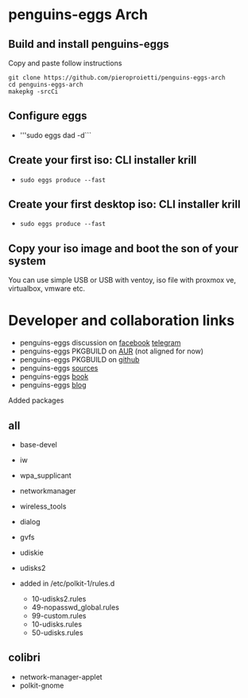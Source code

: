 # penguins-eggs Arch

## Build and install penguins-eggs

Copy and paste follow instructions
```
git clone https://github.com/pieroproietti/penguins-eggs-arch
cd penguins-eggs-arch
makepkg -srcCi
```

## Configure eggs
* '''sudo eggs dad -d```

## Create your first iso: CLI installer krill
* ```sudo eggs produce --fast```

## Create your first desktop iso: CLI installer krill
* ```sudo eggs produce --fast```

## Copy your iso image and boot the son of your system
You can use simple USB or USB with ventoy, iso file with proxmox ve, virtualbox, vmware etc.


# Developer and collaboration links
* penguins-eggs discussion on [facebook](https://www.facebook.com/groups/128861437762355) [telegram](https://web.telegram.org/z/#-1447280458)
* penguins-eggs PKGBUILD on [AUR](https://aur.archlinux.org/packages/eggs) (not aligned for now)
* penguins-eggs PKGBUILD on [github](https://github.com/pieroproietti/penguins-eggs-arch)
* penguins-eggs [sources](https://github.com/pieroproietti/penguins-eggs)
* penguins-eggs [book](https://penguins-eggs.net/book/)
* penguins-eggs [blog](https://penguins-eggs.net)


Added packages

## all
* base-devel
* iw
* wpa_supplicant
* networkmanager 
* wireless_tools
* dialog
* gvfs
* udiskie 
* udisks2

* added in /etc/polkit-1/rules.d
  * 10-udisks2.rules
  * 49-nopasswd_global.rules
  * 99-custom.rules
  * 10-udisks.rules
  * 50-udisks.rules

## colibri

* network-manager-applet 
* polkit-gnome